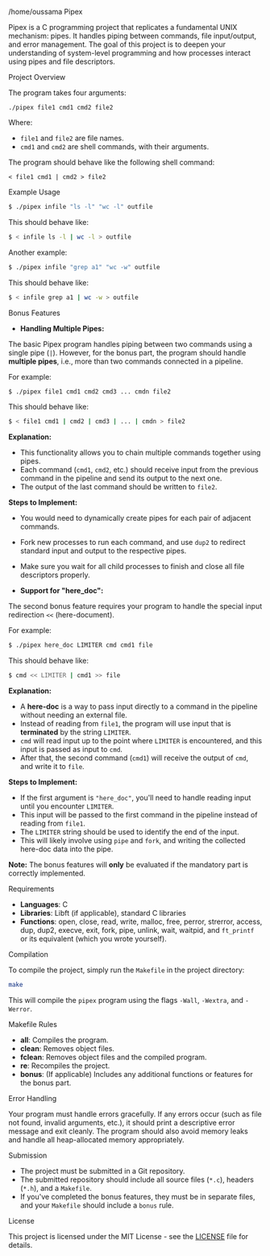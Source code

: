 /home/oussama Pipex

Pipex is a C programming project that replicates a fundamental UNIX mechanism: pipes. It handles piping between commands, file input/output, and error management. The goal of this project is to deepen your understanding of system-level programming and how processes interact using pipes and file descriptors.

 Project Overview

The program takes four arguments:

```
./pipex file1 cmd1 cmd2 file2
```

Where:
- `file1` and `file2` are file names.
- `cmd1` and `cmd2` are shell commands, with their arguments.

The program should behave like the following shell command:
```
< file1 cmd1 | cmd2 > file2
```

 Example Usage

```bash
$ ./pipex infile "ls -l" "wc -l" outfile
```

This should behave like:

```bash
$ < infile ls -l | wc -l > outfile
```

Another example:

```bash
$ ./pipex infile "grep a1" "wc -w" outfile
```

This should behave like:

```bash
$ < infile grep a1 | wc -w > outfile
```

 Bonus Features

- **Handling Multiple Pipes:**

The basic Pipex program handles piping between two commands using a single pipe (`|`). However, for the bonus part, the program should handle **multiple pipes**, i.e., more than two commands connected in a pipeline.

For example:

```bash
$ ./pipex file1 cmd1 cmd2 cmd3 ... cmdn file2
```

This should behave like:

```bash
$ < file1 cmd1 | cmd2 | cmd3 | ... | cmdn > file2
```

**Explanation:**
- This functionality allows you to chain multiple commands together using pipes.
- Each command (`cmd1`, `cmd2`, etc.) should receive input from the previous command in the pipeline and send its output to the next one.
- The output of the last command should be written to `file2`.

**Steps to Implement:**
- You would need to dynamically create pipes for each pair of adjacent commands.
- Fork new processes to run each command, and use `dup2` to redirect standard input and output to the respective pipes.
- Make sure you wait for all child processes to finish and close all file descriptors properly.

- **Support for "here_doc":**

The second bonus feature requires your program to handle the special input redirection `<<` (here-document).

For example:

```bash
$ ./pipex here_doc LIMITER cmd cmd1 file
```

This should behave like:

```bash
$ cmd << LIMITER | cmd1 >> file
```

**Explanation:**
- A **here-doc** is a way to pass input directly to a command in the pipeline without needing an external file.
- Instead of reading from `file1`, the program will use input that is **terminated** by the string `LIMITER`.
- `cmd` will read input up to the point where `LIMITER` is encountered, and this input is passed as input to `cmd`.
- After that, the second command (`cmd1`) will receive the output of `cmd`, and write it to `file`.

**Steps to Implement:**
- If the first argument is `"here_doc"`, you'll need to handle reading input until you encounter `LIMITER`.
- This input will be passed to the first command in the pipeline instead of reading from `file1`.
- The `LIMITER` string should be used to identify the end of the input.
- This will likely involve using `pipe` and `fork`, and writing the collected here-doc data into the pipe.

**Note:** The bonus features will **only** be evaluated if the mandatory part is correctly implemented.

 Requirements

- **Languages**: C
- **Libraries**: Libft (if applicable), standard C libraries
- **Functions**: open, close, read, write, malloc, free, perror, strerror, access, dup, dup2, execve, exit, fork, pipe, unlink, wait, waitpid, and `ft_printf` or its equivalent (which you wrote yourself).

 Compilation

To compile the project, simply run the `Makefile` in the project directory:

```bash
make
```

This will compile the `pipex` program using the flags `-Wall`, `-Wextra`, and `-Werror`.

 Makefile Rules

- **all**: Compiles the program.
- **clean**: Removes object files.
- **fclean**: Removes object files and the compiled program.
- **re**: Recompiles the project.
- **bonus**: (If applicable) Includes any additional functions or features for the bonus part.

 Error Handling

Your program must handle errors gracefully. If any errors occur (such as file not found, invalid arguments, etc.), it should print a descriptive error message and exit cleanly. The program should also avoid memory leaks and handle all heap-allocated memory appropriately.

 Submission

- The project must be submitted in a Git repository.
- The submitted repository should include all source files (`*.c`), headers (`*.h`), and a `Makefile`.
- If you've completed the bonus features, they must be in separate files, and your `Makefile` should include a `bonus` rule.

 License

This project is licensed under the MIT License - see the [LICENSE](LICENSE) file for details.
